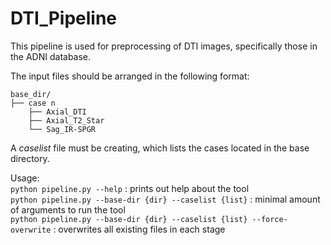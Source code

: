 # DTI_Pipeline

This pipeline is used for preprocessing of DTI images, specifically those in the ADNI database.

The input files should be arranged in the following format:
```
base_dir/
├── case n
    ├── Axial_DTI
    ├── Axial_T2_Star
    └── Sag_IR-SPGR
```

A *caselist* file must be creating, which lists the cases located in the base directory.

Usage:  
`python pipeline.py --help` : prints out help about the tool  
`python pipeline.py --base-dir {dir} --caselist {list}` : minimal amount of arguments to run the tool  
`python pipeline.py --base-dir {dir} --caselist {list} --force-overwrite` : overwrites all existing files in each stage

